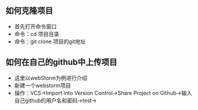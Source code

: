 
## 如何克隆项目
- 首先打开命令窗口
- 命令：cd 项目目录
- 命令：git clone 项目的git地址

## 如何在自己的github中上传项目
- 这里以webStorm为例进行介绍
- 新建一个webstorm项目
- 操作：VCS->Import into Version Control->Share Project on Github->输入自己github的用户名和密码->test->
